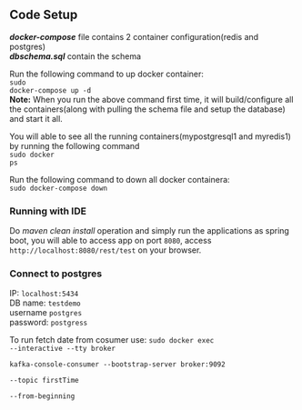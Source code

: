 <h2>Code Setup</h2>

<strong><i>docker-compose</i></strong> file contains 2 container configuration(redis and postgres)<br>
<strong><i>dbschema.sql</i></strong> contain the schema

Run the following command to up docker container:<br> 
  <code>sudo docker-compose up -d</code><br/>
  <strong>Note:</strong> When you run the above command first time, it will build/configure all the containers(along with pulling the schema file and setup the database) and start it all.<br/>
  
You will able to see all the running containers(mypostgresql1 and myredis1) by running the following command<br>
  <code>sudo docker ps</code>

Run the following command to down all docker containera:<br> 
    <code>sudo docker-compose down</code><br/>
    
<h3>Running with IDE</h3>
  Do <i>maven clean install</i> operation and simply run the applications as spring boot,
  you will able to access app on port <code>8080</code>, access <code>http://localhost:8080/rest/test</code> on your browser.

<h3>Connect to postgres</h3>
IP: <code>localhost:5434</code><br/>
DB name: <code>testdemo</code><br/>
username <code>postgres</code><br/>
password: <code>postgress</code>

To run fetch date from cosumer use:
<code>sudo docker exec --interactive --tty broker \
kafka-console-consumer --bootstrap-server broker:9092 \
--topic firstTime \
--from-beginning</code>